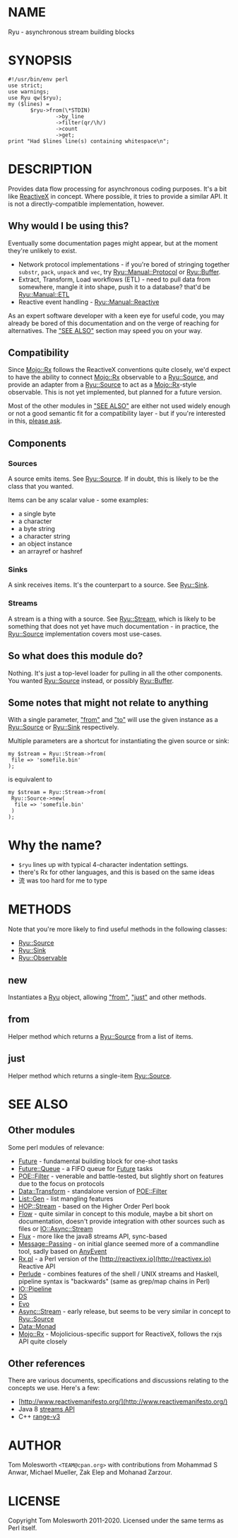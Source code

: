 # NAME

Ryu - asynchronous stream building blocks

# SYNOPSIS

    #!/usr/bin/env perl
    use strict;
    use warnings;
    use Ryu qw($ryu);
    my ($lines) =
           $ryu->from(\*STDIN)
                   ->by_line
                   ->filter(qr/\h/)
                   ->count
                   ->get;
    print "Had $lines line(s) containing whitespace\n";

# DESCRIPTION

Provides data flow processing for asynchronous coding purposes. It's a bit like [ReactiveX](https://reactivex.io) in
concept. Where possible, it tries to provide a similar API. It is not a directly-compatible implementation, however.

## Why would I be using this?

Eventually some documentation pages might appear, but at the moment they're unlikely to exist.

- Network protocol implementations - if you're bored of stringing together `substr`, `pack`, `unpack`
and `vec`, try [Ryu::Manual::Protocol](https://metacpan.org/pod/Ryu%3A%3AManual%3A%3AProtocol) or [Ryu::Buffer](https://metacpan.org/pod/Ryu%3A%3ABuffer).
- Extract, Transform, Load workflows (ETL) - need to pull data from somewhere, mangle it into shape, push it to
a database? that'd be [Ryu::Manual::ETL](https://metacpan.org/pod/Ryu%3A%3AManual%3A%3AETL)
- Reactive event handling - [Ryu::Manual::Reactive](https://metacpan.org/pod/Ryu%3A%3AManual%3A%3AReactive)

As an expert software developer with a keen eye for useful code, you may already be bored of this documentation
and on the verge of reaching for alternatives. The ["SEE ALSO"](#see-also) section may speed you on your way.

## Compatibility

Since [Mojo::Rx](https://metacpan.org/pod/Mojo%3A%3ARx) follows the ReactiveX conventions quite closely, we'd expect to have
the ability to connect [Mojo::Rx](https://metacpan.org/pod/Mojo%3A%3ARx) observable to a [Ryu::Source](https://metacpan.org/pod/Ryu%3A%3ASource), and provide an
adapter from a [Ryu::Source](https://metacpan.org/pod/Ryu%3A%3ASource) to act as a [Mojo::Rx](https://metacpan.org/pod/Mojo%3A%3ARx)-style observable. This is not yet
implemented, but planned for a future version.

Most of the other modules in ["SEE ALSO"](#see-also) are either not used widely enough or not a good
semantic fit for a compatibility layer - but if you're interested in this, [please ask](https://github.com/team-at-cpan/Ryu/issues).

## Components

### Sources

A source emits items. See [Ryu::Source](https://metacpan.org/pod/Ryu%3A%3ASource). If in doubt, this is likely to be the class
that you wanted.

Items can be any scalar value - some examples:

- a single byte
- a character
- a byte string
- a character string
- an object instance
- an arrayref or hashref

### Sinks

A sink receives items. It's the counterpart to a source. See [Ryu::Sink](https://metacpan.org/pod/Ryu%3A%3ASink).

### Streams

A stream is a thing with a source. See [Ryu::Stream](https://metacpan.org/pod/Ryu%3A%3AStream), which is likely to be something that does not yet
have much documentation - in practice, the [Ryu::Source](https://metacpan.org/pod/Ryu%3A%3ASource) implementation covers most use-cases.

## So what does this module do?

Nothing. It's just a top-level loader for pulling in all the other components.
You wanted [Ryu::Source](https://metacpan.org/pod/Ryu%3A%3ASource) instead, or possibly [Ryu::Buffer](https://metacpan.org/pod/Ryu%3A%3ABuffer).

## Some notes that might not relate to anything

With a single parameter, ["from"](#from) and ["to"](#to) will use the given
instance as a [Ryu::Source](https://metacpan.org/pod/Ryu%3A%3ASource) or [Ryu::Sink](https://metacpan.org/pod/Ryu%3A%3ASink) respectively.

Multiple parameters are a shortcut for instantiating the given source
or sink:

    my $stream = Ryu::Stream->from(
     file => 'somefile.bin'
    );

is equivalent to

    my $stream = Ryu::Stream->from(
     Ryu::Source->new(
      file => 'somefile.bin'
     )
    );

# Why the name?

- ` $ryu ` lines up with typical 4-character indentation settings.
- there's Rx for other languages, and this is based on the same ideas
- 流 was too hard for me to type

# METHODS

Note that you're more likely to find useful methods in the following classes:

- [Ryu::Source](https://metacpan.org/pod/Ryu%3A%3ASource)
- [Ryu::Sink](https://metacpan.org/pod/Ryu%3A%3ASink)
- [Ryu::Observable](https://metacpan.org/pod/Ryu%3A%3AObservable)

## new

Instantiates a [Ryu](https://metacpan.org/pod/Ryu) object, allowing ["from"](#from), ["just"](#just) and other methods.

## from

Helper method which returns a [Ryu::Source](https://metacpan.org/pod/Ryu%3A%3ASource) from a list of items.

## just

Helper method which returns a single-item [Ryu::Source](https://metacpan.org/pod/Ryu%3A%3ASource).

# SEE ALSO

## Other modules

Some perl modules of relevance:

- [Future](https://metacpan.org/pod/Future) - fundamental building block for one-shot tasks
- [Future::Queue](https://metacpan.org/pod/Future%3A%3AQueue) - a FIFO queue for [Future](https://metacpan.org/pod/Future) tasks
- [POE::Filter](https://metacpan.org/pod/POE%3A%3AFilter) - venerable and battle-tested, but slightly short on features due to the focus on protocols
- [Data::Transform](https://metacpan.org/pod/Data%3A%3ATransform) - standalone version of [POE::Filter](https://metacpan.org/pod/POE%3A%3AFilter)
- [List::Gen](https://metacpan.org/pod/List%3A%3AGen) - list mangling features
- [HOP::Stream](https://metacpan.org/pod/HOP%3A%3AStream) - based on the Higher Order Perl book
- [Flow](https://metacpan.org/pod/Flow) - quite similar in concept to this module, maybe a bit short on documentation, doesn't provide integration with other sources such as files or [IO::Async::Stream](https://metacpan.org/pod/IO%3A%3AAsync%3A%3AStream)
- [Flux](https://metacpan.org/pod/Flux) - more like the java8 streams API, sync-based
- [Message::Passing](https://metacpan.org/pod/Message%3A%3APassing) - on initial glance seemed more of a commandline tool, sadly based on [AnyEvent](https://metacpan.org/pod/AnyEvent)
- [Rx.pl](https://github.com/eilara/Rx.pl) - a Perl version of the [http://reactivex.io](http://reactivex.io) Reactive API
- [Perlude](https://metacpan.org/pod/Perlude) - combines features of the shell / UNIX streams and Haskell, pipeline
syntax is "backwards" (same as grep/map chains in Perl)
- [IO::Pipeline](https://metacpan.org/pod/IO%3A%3APipeline)
- [DS](https://metacpan.org/pod/DS)
- [Evo](https://metacpan.org/pod/Evo)
- [Async::Stream](https://metacpan.org/pod/Async%3A%3AStream) - early release, but seems to be very similar in concept to [Ryu::Source](https://metacpan.org/pod/Ryu%3A%3ASource)
- [Data::Monad](https://metacpan.org/pod/Data%3A%3AMonad)
- [Mojo::Rx](https://metacpan.org/pod/Mojo%3A%3ARx) - Mojolicious-specific support for ReactiveX, follows the rxjs API quite closely

## Other references

There are various documents, specifications and discussions relating to the concepts we use. Here's a few:

- [http://www.reactivemanifesto.org/](http://www.reactivemanifesto.org/)
- Java 8 [streams API](https://docs.oracle.com/javase/8/docs/api/java/util/stream/package-summary.html)
- C++ [range-v3](https://github.com/ericniebler/range-v3)

# AUTHOR

Tom Molesworth `<TEAM@cpan.org>` with contributions from Mohammad S Anwar,
Michael Mueller, Zak Elep and Mohanad Zarzour.

# LICENSE

Copyright Tom Molesworth 2011-2020. Licensed under the same terms as Perl itself.
